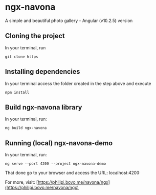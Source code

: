 # ngx-navona

A simple and beautiful photo gallery - Angular (v10.2.5) version

## Cloning the project

In your terminal, run

```
git clone https
```

## Installing dependencies

In your terminal access the folder created in the step above and execute

```
npm install
```

## Build ngx-navona library

In your terminal, run:

```
ng build ngx-navona
```

## Running (local) ngx-navona-demo

In your terminal, run:

```
ng serve --port 4200 --project ngx-navona-demo
```

That done go to your browser and access the URL: localhost:4200

For more, visit: [https://philipi.bovo.me/navona/ngx](https://philipi.bovo.me/navona/ngx)
